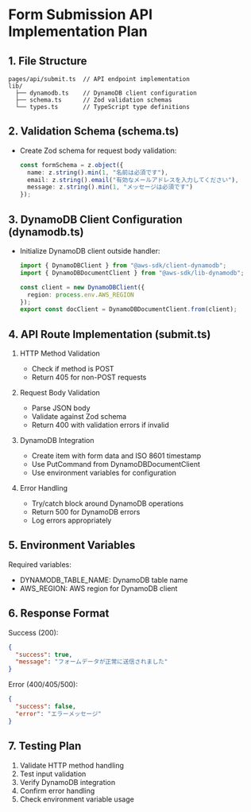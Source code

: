 # Form Submission API Implementation Plan

## 1. File Structure
```
pages/api/submit.ts  // API endpoint implementation
lib/
  ├── dynamodb.ts    // DynamoDB client configuration
  ├── schema.ts      // Zod validation schemas
  └── types.ts       // TypeScript type definitions
```

## 2. Validation Schema (schema.ts)
- Create Zod schema for request body validation:
  ```typescript
  const formSchema = z.object({
    name: z.string().min(1, "名前は必須です"),
    email: z.string().email("有効なメールアドレスを入力してください"),
    message: z.string().min(1, "メッセージは必須です")
  });
  ```

## 3. DynamoDB Client Configuration (dynamodb.ts)
- Initialize DynamoDB client outside handler:
  ```typescript
  import { DynamoDBClient } from "@aws-sdk/client-dynamodb";
  import { DynamoDBDocumentClient } from "@aws-sdk/lib-dynamodb";

  const client = new DynamoDBClient({
    region: process.env.AWS_REGION
  });
  export const docClient = DynamoDBDocumentClient.from(client);
  ```

## 4. API Route Implementation (submit.ts)
1. HTTP Method Validation
   - Check if method is POST
   - Return 405 for non-POST requests

2. Request Body Validation
   - Parse JSON body
   - Validate against Zod schema
   - Return 400 with validation errors if invalid

3. DynamoDB Integration
   - Create item with form data and ISO 8601 timestamp
   - Use PutCommand from DynamoDBDocumentClient
   - Use environment variables for configuration

4. Error Handling
   - Try/catch block around DynamoDB operations
   - Return 500 for DynamoDB errors
   - Log errors appropriately

## 5. Environment Variables
Required variables:
- DYNAMODB_TABLE_NAME: DynamoDB table name
- AWS_REGION: AWS region for DynamoDB client

## 6. Response Format
Success (200):
```json
{
  "success": true,
  "message": "フォームデータが正常に送信されました"
}
```

Error (400/405/500):
```json
{
  "success": false,
  "error": "エラーメッセージ"
}
```

## 7. Testing Plan
1. Validate HTTP method handling
2. Test input validation
3. Verify DynamoDB integration
4. Confirm error handling
5. Check environment variable usage
